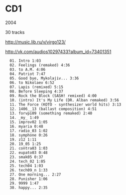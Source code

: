 # CD1
2004

30 tracks

<http://music.lib.ru/v/virgo123/>

<http://vk.com/audios10297433?album_id=73401351>

      01. Intro 1:03 
      02. Feelings (remaked) 4:36 
      03. to A.M. 4:06 
      04. Patriot 7:47 
      05. Good bye, Mykolajiv... 3:36 
      06. to Nikolaev 6:52 
      07. Lapis (remixed) 5:15 
      08. Before Sleeping 4:37 
      09. Rock the Block (SASH! remixed) 4:00 
      10. (intro) It's My Life (DR. Alban remaked) 3:56 
      11. The Force (KOTO - synthesizer world hits) 3:13 
      12. 1406__13 (ballast composition) 4:51 
      13. forvpi09 (something remaked) 2:40 
      14. _my_ 1:49 
      15. improv02 1:05 
      16. myaria 0:48 
      17. radio_03 1:02 
      18. symphone 0:26 
      19. z12 1:11 
      20. 19_05 1:25 
      21. contra03 1:03 
      22. eupato03 0:48 
      23. smak05 0:37 
      24. tech_02 1:05 
      25. tech04 1:03 
      26. tech09_n 1:33 
      27. One morning... 2:27 
      28. Punisher 1:06 
      29. 9999 1:47 
      30. happy... 2:35 
